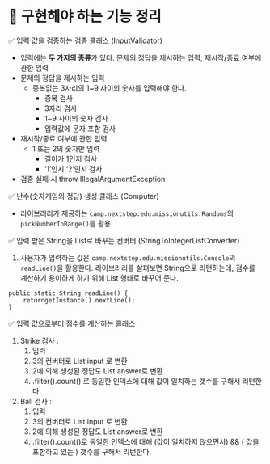 # 🚩️ 구현해야 하는 기능 정리

✅ 입력 값을 검증하는 검증 클래스 (InputValidator)

- 입력에는 **두 가지의 종류**가 있다. 문제의 정답을 제시하는 입력, 재시작/종료 여부에 관한 입력
- 문제의 정답을 제시하는 입력
    - 중복없는 3자리의 1~9 사이의 숫자를 입력해야 한다.
        - 중복 검사
        - 3자리 검사
        - 1~9 사이의 숫자 검사
        - 입력값에 문자 포함 검사
- 재시작/종료 여부에 관한 입력
    - 1 또는 2의 숫자만 입력
        - 길이가 1인지 검사
        - ‘1’인지 ‘2’인지 검사
- 검증 실패 시 throw IllegalArgumentException

✅ 난수(숫자게임의 정답) 생성 클래스 (Computer)

- 라이브러리가 제공하는 `camp.nextstep.edu.missionutils.Randoms`의 `pickNumberInRange()`를 활용

✅ 입력 받은 String을 List<Integer>로 바꾸는 컨버터 (StringToIntegerListConverter)

1. 사용자가 입력하는 값은 `camp.nextstep.edu.missionutils.Console`의 `readLine()`을 활용한다. 라이브러리를 살펴보면 String으로 리턴하는데, 점수를 계산하기 용이하게
   하기 위해 List<Integer> 형태로 바꾸어 준다.

```
public static String readLine() {
    returngetInstance().nextLine();
}
```

✅ 입력 값으로부터 점수를 계산하는 클래스

1. Strike 검사 :
    1. 입력
    2. 3의 컨버터로 List<Integer> input 로 변환
    3. 2에 의해 생성된 정답도 List<Integer> answer로 변환
    4. .filter().count() 로 동일한 인덱스에 대해 값이 일치하는 갯수를 구해서 리턴한다.
2. Ball 검사 :
    1. 입력
    2. 3의 컨버터로 List<Integer> input 로 변환
    3. 2에 의해 생성된 정답도 List<Integer> answer로 변환
    4. .filter().count()로 동일한 인덱스에 대해 (값이 일치하지 않으면서) && ( 값을 포함하고 있는 ) 갯수를 구해서 리턴한다.